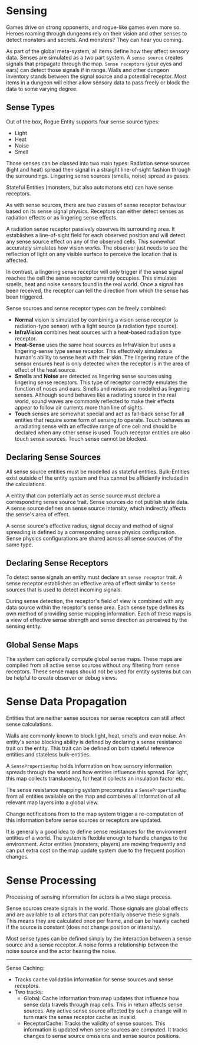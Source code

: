 # Sensing

Games drive on strong opponents, and rogue-like games even more so. 
Heroes roaming through dungeons rely on their vision and other senses
to detect monsters and secrets. And monsters? They can hear you coming.

As part of the global meta-system, all items define how they affect sensory 
data. Senses are simulated as a two part system. A `sense source` creates
signals that propagate through the map. `Sense receptors` (your eyes and ears) 
can detect those signals if in range. Walls and other dungeon inventory stands
between the signal source and a potential receptor. Most items in a dungeon
will either allow sensory data to pass freely or block the data to some varying 
degree.

## Sense Types

Out of the box, Rogue Entity supports four sense source types:

* Light
* Heat
* Noise
* Smell

Those senses can be classed into two main types: Radiation sense sources 
(light and heat) spread their signal in a straight line-of-sight fashion through
the surroundings. Lingering sense sources (smells, noise) spread as gases.

Stateful Entities (monsters, but also automatons etc) can have sense receptors.

As with sense sources, there are two classes of sense receptor behaviour based
on its sense signal physics. Receptors can either detect senses as radiation effects
or as lingering sense effects.

A radiation sense receptor passively observes its surrounding area. It establishes 
a line-of-sight field for each observed position and will detect any sense source
effect on any of the observed cells. This somewhat accurately simulates how 
vision works. The observer just needs to see the reflection of light on any visible
surface to perceive the location that is affected.

In contrast, a lingering sense receptor will only trigger if the sense signal reaches
the cell the sense receptor currently occupies. This simulates smells, heat and
noise sensors found in the real world. Once a signal has been received, the
receptor can tell the direction from which the sense has been triggered. 

Sense sources and sense receptor types can be freely combined: 

* **Normal** vision is simulated by combining a vision sense receptor (a 
  radiation-type sensor) with a light source (a radiation type source). 
* **InfraVision** combines heat sources with a heat-based radiation type receptor.
* **Heat-Sense** uses the same heat sources as InfraVision but uses a lingering-sense 
  type sense receptor. This effectively simulates a human's ability to sense heat 
  with their skin. The lingering nature of the sensor ensures heat is only detected
  when the receptor is in the area of effect of the heat source.
* **Smells** and **Noise** are detected as lingering sense sources using lingering sense
  receptors. This type of receptor correctly emulates the function of noses and ears.
  Smells and noises are modelled as lingering senses. Although sound behaves like
  a radiating source in the real world, sound waves are commonly reflected to make
  their effects appear to follow air currents more than line of sights. 
* **Touch** senses are somewhat special and act as fall-back sense for all entities that
  require some form of sensing to operate. Touch behaves as a radiating sense with
  an effective range of one cell and should be declared when any other sense is used.
  Touch receptor entities are also touch sense sources. Touch sense cannot be 
  blocked.

## Declaring Sense Sources

All sense source entities must be modelled as stateful entities. Bulk-Entities exist
outside of the entity system and thus cannot be efficiently included in the calculations.

A entity that can potentially act as sense source must declare a corresponding 
sense source trait. Sense sources do not publish state data. A sense source defines an 
sense source intensity, which indirectly affects the sense's area of effect. 

A sense source's effective radius, signal decay and method of signal spreading is defined
by a corresponding sense physics configuration. Sense physics configurations are shared
across all sense sources of the same type.

## Declaring Sense Receptors

To detect sense signals an entity must declare an `sense receptor` trait. A sense receptor 
establishes an effective area of effect similar to sense sources that is used to detect incoming
signals.

During sense detection, the receptor's field of view is combined with any data source within
the receptor's sense area. Each sense type defines its own method of providing sense mapping 
information. Each of these maps is a view of effective sense strength and sense direction as
perceived by the sensing entity.

## Global Sense Maps

The system can optionally compute global sense maps. These maps are compiled from all 
active sense sources without any filtering from sense receptors. These sense maps should
not be used for entity systems but can be helpful to create observer or debug views.

# Sense Data Propagation

Entities that are neither sense sources nor sense receptors can still affect sense calculations.

Walls are commonly known to block light, heat, smells and even noise. An entity's sense blocking
ability is defined by declaring a sense resistance trait on the entity. This trait can be defined 
on both stateful reference entities and stateless bulk-entities. 

A ``SensePropertiesMap`` holds information on how sensory information spreads through the 
world and how entities influence this spread. For light, this map collects translucency, for heat 
it collects an insulation factor etc. 

The sense resistance mapping system precomputes a ``SensePropertiesMap`` from all entities 
available on the map and combines all information of all relevant map layers into a global view.

Change notifications from to the map system trigger a re-computation of this information before
sense sources or receptors are updated.

It is generally a good idea to define sense resistances for the environment entities of a world.
The system is flexible enough to handle changes to the environment. Actor entities (monsters, 
players) are moving frequently and can put extra cost on the map update system due to the
frequent position changes. 


# Sense Processing

Processing of sensing information for actors is a two stage process.

Sense sources create signals in the world. Those signals are global effects
and are available to all actors that can potentially observe these signals. 
This means they are calculated once per frame, and can be heavily cached 
if the source is constant (does not change position or intensity).

Most sense types can be defined simply by the interaction between a sense
source and a sense receptor. A noise forms a relationship between the
noise source and the actor hearing the noise. 




---

Sense Caching:

- Tracks cache validation information for sense sources and sense receptors.
- Two tracks:
  - Global: Cache information from map updates that influence how sense data 
            travels through map cells. This in return affects sense sources.
            Any active sense source affected by such a change will in turn 
            mark the sense receptor cache as invalid.
  - ReceptorCache:
            Tracks the validity of sense sources. This information is updated
            when sense sources are computed. It tracks changes to sense source
            emissions and sense source positions.
